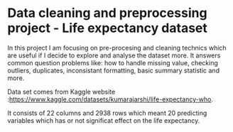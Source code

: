 # Data cleaning and preprocessing project - Life expectancy dataset
In this project I am focusing on pre-procesing and cleaning technics which are useful if I decide to explore and analyse the dataset more. It answers common question problems like: how to handle missing value, checking outliers, duplicates, inconsistant formatting, basic summary statistic and more.

Data set comes from Kaggle website :https://www.kaggle.com/datasets/kumarajarshi/life-expectancy-who. 

It consists of 22 columns and 2938 rows which meant 20 predicting variables which has or not significat effect on the life expectancy.
